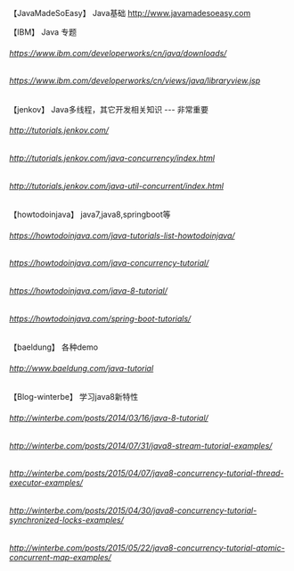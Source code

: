 【JavaMadeSoEasy】
Java基础
http://www.javamadesoeasy.com

【IBM】
Java 专题
######  https://www.ibm.com/developerworks/cn/java/downloads/
######  https://www.ibm.com/developerworks/cn/views/java/libraryview.jsp


【jenkov】
Java多线程，其它开发相关知识 --- 非常重要
######  http://tutorials.jenkov.com/
######  http://tutorials.jenkov.com/java-concurrency/index.html
######  http://tutorials.jenkov.com/java-util-concurrent/index.html


【howtodoinjava】
java7,java8,springboot等
######  https://howtodoinjava.com/java-tutorials-list-howtodoinjava/
######  https://howtodoinjava.com/java-concurrency-tutorial/
######  https://howtodoinjava.com/java-8-tutorial/
######  https://howtodoinjava.com/spring-boot-tutorials/

【baeldung】
各种demo
######  http://www.baeldung.com/java-tutorial


【Blog-winterbe】
学习java8新特性
######  http://winterbe.com/posts/2014/03/16/java-8-tutorial/
######  http://winterbe.com/posts/2014/07/31/java8-stream-tutorial-examples/
######  http://winterbe.com/posts/2015/04/07/java8-concurrency-tutorial-thread-executor-examples/
######  http://winterbe.com/posts/2015/04/30/java8-concurrency-tutorial-synchronized-locks-examples/
######  http://winterbe.com/posts/2015/05/22/java8-concurrency-tutorial-atomic-concurrent-map-examples/

